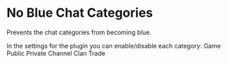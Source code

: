 # No Blue Chat Categories

Prevents the chat categories from becoming blue.

In the settings for the plugin you can enable/disable each category:
  Game
  Public
  Private
  Channel
  Clan
  Trade
